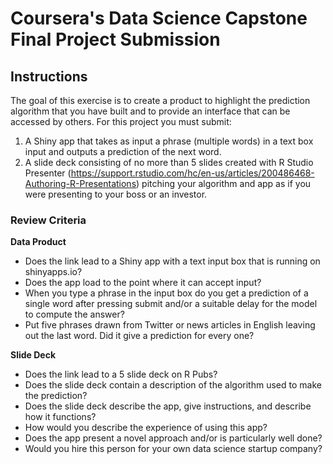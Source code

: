 # Coursera's Data Science Capstone Final Project Submission

## Instructions

The goal of this exercise is to create a product to highlight the prediction algorithm that you have built and to provide an interface that can be accessed by others. For this project you must submit:
  
  1. A Shiny app that takes as input a phrase (multiple words) in a text box input and outputs a prediction of the next word.
  2. A slide deck consisting of no more than 5 slides created with R Studio Presenter (https://support.rstudio.com/hc/en-us/articles/200486468-Authoring-R-Presentations) pitching your algorithm and app as if you were presenting to your boss or an investor.

### Review Criteria

**Data Product**
  
  * Does the link lead to a Shiny app with a text input box that is running on shinyapps.io?
  * Does the app load to the point where it can accept input?
  * When you type a phrase in the input box do you get a prediction of a single word after pressing submit and/or a suitable delay for the model to compute the answer?
  * Put five phrases drawn from Twitter or news articles in English leaving out the last word. Did it give a prediction for every one?
  
**Slide Deck**
  
  * Does the link lead to a 5 slide deck on R Pubs?
  * Does the slide deck contain a description of the algorithm used to make the prediction?
  * Does the slide deck describe the app, give instructions, and describe how it functions?
  * How would you describe the experience of using this app?
  * Does the app present a novel approach and/or is particularly well done?
  * Would you hire this person for your own data science startup company?
